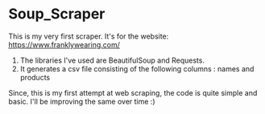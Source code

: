 # Soup_Scraper
This is my very first scraper. It's for the website: https://www.franklywearing.com/

1. The libraries I've used are BeautifulSoup and Requests. 
2. It generates a csv file consisting of the following columns : names and products

Since, this is my first attempt at web scraping, the code is quite simple and basic. I'll be improving the same over time :)
